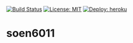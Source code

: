 [![Build Status](https://travis-ci.com/4ban/soen6011.svg?token=Fyrgscu4gzYXetd7HgGn&branch=master)](https://travis-ci.com/4ban/soen6011)
[![License: MIT](https://img.shields.io/badge/License-MIT-yellow.svg)](https://opensource.org/licenses/MIT)
[![Deploy: heroku](https://img.shields.io/badge/deploy-heroku-blue.svg)](https://soen6011.herokuapp.com/)
# soen6011

